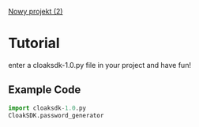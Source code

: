 [Nowy projekt (2)](https://github.com/SneakyFrameworkCreator/CloakSDK/assets/168185248/b7ef812c-5fd7-4be7-92a7-0b94fd9c1c91)
# Tutorial
enter a cloaksdk-1.0.py file in your project
and have fun!

## Example Code
```python
import cloaksdk-1.0.py
CloakSDK.password_generator
```
